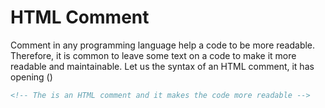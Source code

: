# HTML Comment

Comment in any programming language help a code to be more readable. Therefore, it is common to leave some text on a code to make it more readable and maintainable. Let us the syntax of an HTML comment, it has opening ()
```html
<!-- The is an HTML comment and it makes the code more readable -->
```
